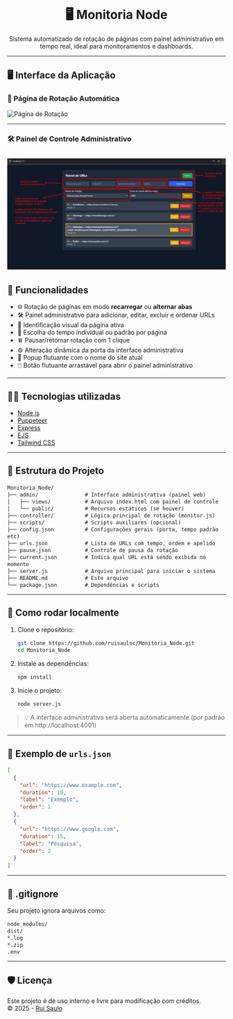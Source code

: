 
<h1 align="center">🖥️ Monitoria Node</h1>

<p align="center">
  Sistema automatizado de rotação de páginas com painel administrativo em tempo real, ideal para monitoramentos e dashboards.
</p>

---

## 🖥️ Interface da Aplicação

### 🔁 Página de Rotação Automática
![Página de Rotação](assets/pagina-rotacao.jpg)

---

### 🛠️ Painel de Controle Administrativo

![Painel de Controle](assets/Monitoria_PainelDeControle.jpg)
---

## 🚀 Funcionalidades

- 🌐 Rotação de páginas em modo **recarregar** ou **alternar abas**
- 🛠️ Painel administrativo para adicionar, editar, excluir e ordenar URLs
- 📌 Identificação visual da página ativa
- 🧭 Escolha do tempo individual ou padrão por página
- ⏸️ Pausar/retomar rotação com 1 clique
- ⚙️ Alteração dinâmica da porta da interface administrativa
- 💬 Popup flutuante com o nome do site atual
- 🖱️ Botão flutuante arrastável para abrir o painel administrativo

---

## 🧑‍💻 Tecnologias utilizadas

- [Node.js](https://nodejs.org/)
- [Puppeteer](https://pptr.dev/)
- [Express](https://expressjs.com/)
- [EJS](https://ejs.co/)
- [Tailwind CSS](https://tailwindcss.com/)

---

## 📂 Estrutura do Projeto

```
Monitoria_Node/
├── admin/               # Interface administrativa (painel web)
│   ├── views/           # Arquivo index.html com painel de controle
│   └── public/          # Recursos estáticos (se houver)
├── controller/          # Lógica principal de rotação (monitor.js)
├── scripts/             # Scripts auxiliares (opcional)
├── config.json          # Configurações gerais (porta, tempo padrão etc)
├── urls.json            # Lista de URLs com tempo, ordem e apelido
├── pause.json           # Controle de pausa da rotação
├── current.json         # Indica qual URL está sendo exibida no momento
├── server.js            # Arquivo principal para iniciar o sistema
├── README.md            # Este arquivo
└── package.json         # Dependências e scripts
```

---

## 🧪 Como rodar localmente

1. Clone o repositório:
   ```bash
   git clone https://github.com/ruisauloc/Monitoria_Node.git
   cd Monitoria_Node
   ```

2. Instale as dependências:
   ```bash
   npm install
   ```

3. Inicie o projeto:
   ```bash
   node server.js
   ```

> 💡 A interface administrativa será aberta automaticamente (por padrão em http://localhost:4001)

---

## 📄 Exemplo de `urls.json`

```json
[
  {
    "url": "https://www.example.com",
    "duration": 10,
    "label": "Exemplo",
    "order": 1
  },
  {
    "url": "https://www.google.com",
    "duration": 15,
    "label": "Pesquisa",
    "order": 2
  }
]
```

---

## 🔐 .gitignore

Seu projeto ignora arquivos como:

```
node_modules/
dist/
*.log
*.zip
.env
```

---

## 🛡️ Licença

Este projeto é de uso interno e livre para modificação com créditos.  
© 2025 - [Rui Saulo](https://github.com/ruisauloc)
